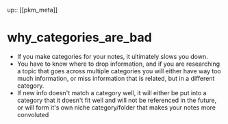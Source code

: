 up:: [[pkm_meta]]

# why_categories_are_bad

- If you make categories for your notes, it ultimately slows you down.
- You have to know where to drop information, and if you are researching a topic that goes across multiple categories you will either have way too much information, or miss information that is related, but in a different category.
- If new info doesn't match a category well, it will either be put into a category that it doesn't fit well and will not be referenced in the future, or will form it's own niche category/folder that makes your notes more convoluted
